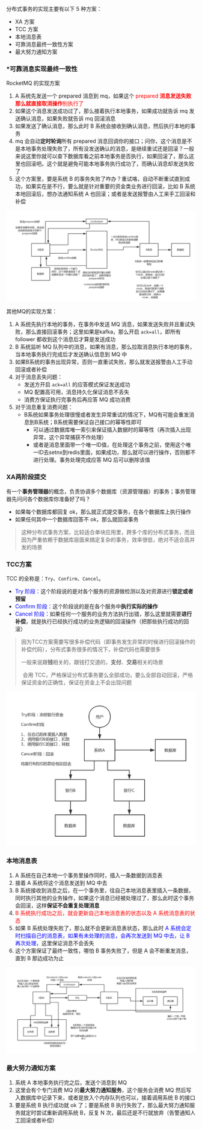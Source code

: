 分布式事务的实现主要有以下 5 种方案：

- XA 方案
- TCC 方案
- 本地消息表
- 可靠消息最终一致性方案
- 最大努力通知方案



### *可靠消息实现最终一致性

RocketMQ 的实现方案

1. A 系统先发送一个 prepared 消息到 mq，如果这个 <font color=red>prepared **消息发送失败那么就直接取消操作**别执行了</font>
2. 如果这个消息发送成功过了，那么接着执行本地事务，如果成功就告诉 mq 发送确认消息，如果失败就告诉 mq 回滚消息
3. 如果发送了确认消息，那么此时 B 系统会接收到确认消息，然后执行本地的事务
4. mq 会自动**定时轮询**所有 prepared 消息回调你的接口；问你，这个消息是不是本地事务处理失败了，所有没发送确认的消息，是继续重试还是回滚？一般来说这里你就可以查下数据库看之前本地事务是否执行，如果回滚了，那么这里也回滚吧。这个就是避免可能本地事务执行成功了，而确认消息却发送失败了
5. 这个方案里，要是系统 B 的事务失败了咋办？重试咯，自动不断重试直到成功，如果实在是不行，要么就是针对重要的资金类业务进行回滚，比如 B 系统本地回滚后，想办法通知系统 A 也回滚；或者是发送报警由人工来手工回滚和补偿

![RocketMQ最终一致性](images\0.RocketMQ最终一致性.png)



其他MQ的实现方案：

1. A 系统先执行本地的事务，在事务中发送 MQ 消息，如果发送失败并且重试失败，那么直接回滚事务；这里如果是kafka，那么开启 `ack=all`，即所有 follower 都收到这个消息后才算是发送成功 
2. B 系统监听 MQ 队列中的消息，如果有消息，那么拉取消息执行本地的事务，当本地事务执行完成后才发送确认信息到 MQ 中
3. 如果B系统的事务出现异常，否则一直重试失败，那么就发送报警由人工手动回滚或者补偿
4. 对于消息丢失问题：
   - 发送方开启 `ack=all` 的应答模式保证发送成功
   - MQ 配置高可用，消息持久化保证消息不丢失
   - 消费方保证执行完事务后再应答 MQ 成功消费
5. 对于消息重复消费问题：
   - B系统如果事务处理很慢或者发生异常重试的情况下，MQ有可能会重发消息到B系统；B系统需要保证自己接口的幂等性即可
     - 可以通过数据库唯一索引来保证插入数据时的幂等性（再次插入出现异常，这个异常捕获不作处理）
     - 或者是消息里面带一个唯一ID值，在处理这个事务之前，使用这个唯一ID去setnx到redis里面，如果成功，那么就可以进行操作，否则都不进行处理。事务处理完成应答 MQ 后可以删除该值



### XA两阶段提交

​		有一个**事务管理器**的概念，负责协调多个数据库（资源管理器）的事务；事务管理器先问问各个数据库你准备好了吗？

- 如果每个数据库都回复 ok，那么就正式提交事务，在各个数据库上执行操作
- 如果任何其中一个数据库回答不 ok，那么就回滚事务

> 这种分布式事务方案，比较适合单块应用里，跨多个库的分布式事务，而且因为严重依赖于数据库层面来搞定复杂的事务，效率很低，绝对不适合高并发的场景



### TCC方案

TCC 的全称是：`Try`、`Confirm`、`Cancel`。

- <font color=blue>Try 阶段：</font>这个阶段说的是对各个服务的资源做检测以及对资源进行**锁定或者预留**
- <font color=blue>Confirm 阶段：</font>这个阶段说的是在各个服务中**执行实际的操作**
- <font color=blue>Cancel 阶段：</font>如果任何一个服务的业务方法执行出错，那么这里就需要**进行补偿**，就是执行已经执行成功的业务逻辑的回滚操作（把那些执行成功的回滚）

> ​		因为TCC方案需要写很多补偿代码（即事务发生异常的时候进行回滚操作的补偿代码），分布式事务很多的情况下，补偿代码也需要很多
>
> ​		一般来说跟**钱**相关的，跟钱打交道的，**支付**、**交易**相关的场景
>
> ​		会用 TCC，严格保证分布式事务要么全部成功，要么全部自动回滚，严格保证资金的正确性，保证在资金上不会出现问题

![TCC方案](images\0.TCC方案.png)



### 本地消息表

1. A 系统在自己本地一个事务里操作同时，插入一条数据到消息表
2. 接着 A 系统将这个消息发送到 MQ 中去
3. B 系统接收到消息之后，在一个事务里，往自己本地消息表里插入一条数据，同时执行其他的业务操作，如果这个消息已经被处理过了，那么此时这个事务会回滚，这样**保证不会重复处理消息**
4. <font color=red>B 系统执行成功之后，就会更新自己本地消息表的状态以及 A 系统消息表的状态</font>
5. 如果 B 系统处理失败了，那么就不会更新消息表状态，那么此时<font color=blue> A 系统会定时扫描自己的消息表，如果有未处理的消息，会再次发送到 MQ 中去，让 B 再次处理</font>，这里保证消息不会丢失
6. 这个方案保证了最终一致性，哪怕 B 事务失败了，但是 A 会不断重发消息，直到 B 那边成功为止

![本地消息表方案](images\0.本地消息表方案.png)



### 最大努力通知方案

1. 系统 A 本地事务执行完之后，发送个消息到 MQ
2. 这里会有个专门消费 MQ 的**最大努力通知服务**，这个服务会消费 MQ 然后写入数据库中记录下来，或者是放入个内存队列也可以，接着调用系统 B 的接口
3. 要是系统 B 执行成功就 ok 了；要是系统 B 执行失败了，那么最大努力通知服务就定时尝试重新调用系统 B，反复 N 次，最后还是不行就放弃（告警通知人工回滚或者补偿）

